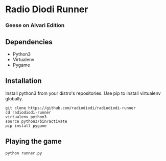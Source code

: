 # Radio Diodi Runner
### Geese on Alvari Edition

## Dependencies

* Python3
* Virtualenv
* Pygame

## Installation

Install python3 from your distro's repositories. Use pip to install virtualenv globally.

```
git clone https://github.com/radiodiodi/radiodiodi-runner
cd radiodiodi-runner
virtualenv python3
source python3/bin/activate
pip install pygame
```

## Playing the game
```
python runner.py
```
